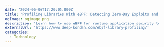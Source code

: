 ```yaml
---
date: '2024-06-06T17:20:05.000Z'
title: 'Profiling Libraries With eBPF: Detecting Zero-Day Exploits and Backdoors'
ogImage: ogimage.png
description: 'Learn how to use eBPF for runtime application security to detect library profile deviations'
externalUrl: 'https://www.deep-kondah.com/ebpf-library-profiling/'
categories:
  - Technology
---
```

